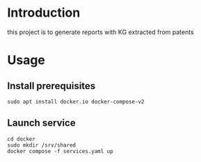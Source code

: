 # Introduction

this project is to generate reports with KG extracted from patents

# Usage

## Install prerequisites

```shell
sudo apt install docker.io docker-compose-v2
```

## Launch service

```shell
cd docker
sudo mkdir /srv/shared
docker compose -f services.yaml up
```

